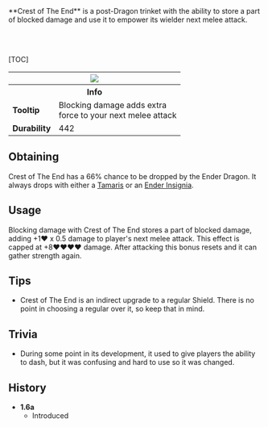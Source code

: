 <div class="result foka-infobox-grid" markdown>
<div markdown class="foka-infobox-text">
**Crest of The End** is a post-Dragon trinket with the ability to store a part of blocked damage and use it to empower its wielder next melee attack.

<br><br>

[TOC]

</div>
<div class="foka-infobox-table">
  <table id="foka-infobox--item">
	<tr>
		<th colspan="2" class="foka-infobox--top-image"><img src="../../../assets/items/crest.png"></th>
	</tr>
	<tr>
		<th colspan="2">Info</th>
	</tr>
	<tr>
		<td><b>Tooltip</b></td>
		<td>Blocking damage adds extra
        <br>
        force to your next melee attack
        </td>
	</tr>
    <tr>
		<td><b>Durability</b></td>
		<td>442
        </td>
	</tr>
</table>
</div>
</div>

## Obtaining
Crest of The End has a 66% chance to be dropped by the Ender Dragon. It always drops with either a [Tamaris](../tamaris.md) or an [Ender Insignia](ender_insignia.md).

## Usage
Blocking damage with Crest of The End stores a part of blocked damage, adding +1:heart: x 0.5 damage to player's next melee attack. This effect is capped at +8:heart::heart::heart::heart: damage. After attacking this bonus resets and it can gather strength again.

## Tips
- Crest of The End is an indirect upgrade to a regular Shield. There is no point in choosing a regular over it, so keep that in mind.

## Trivia
- During some point in its development, it used to give players the ability to dash, but it was confusing and hard to use so it was changed.

## History

- **1.6a**
	- Introduced
